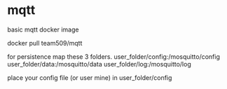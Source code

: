 # mqtt
basic mqtt docker image

docker pull team509/mqtt

for persistence map these 3 folders.
user_folder/config:/mosquitto/config
user_folder/data:/mosquitto/data
user_folder/log:/mosquitto/log

place your config file (or user mine) in user_folder/config
